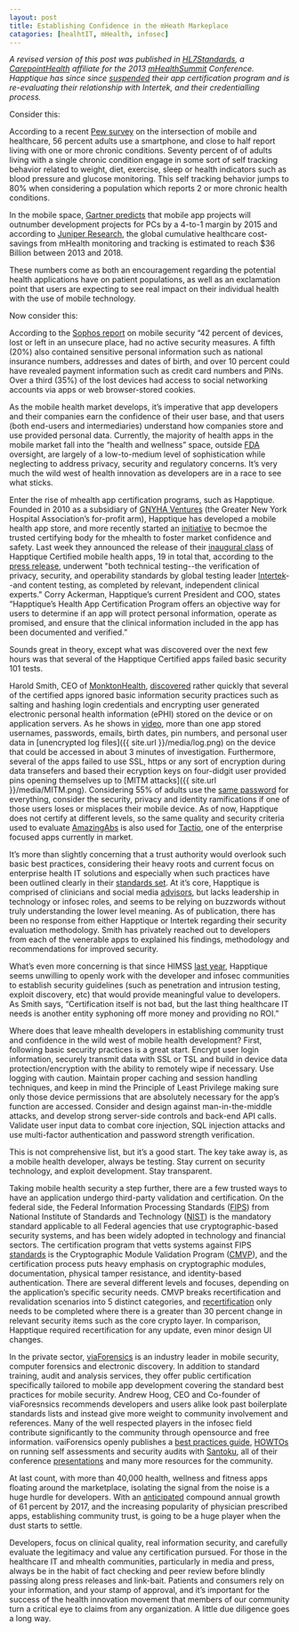 ```yaml
---
layout: post
title: Establishing Confidence in the mHeath Markeplace
catagories: [healhtIT, mHealth, infosec]
---
```

*A revised version of this post was published in [HL7Standards][HL7S], a [CarepointHealth][CarepointHealth] affiliate for the 2013 [mHealthSummit][mhs] Conference. Happtique has since since [suspended][suspended] their app certification program and is re-evaluating their relationship with Intertek, and their credentialling process.*      


Consider this:    

According to a recent [Pew survey][1] on the intersection of mobile and healthcare, 56 percent adults use a smartphone, and close to half report living with one or more chronic conditions.  Seventy percent of of adults living with a single chronic condition engage in some sort of self tracking behavior related to weight, diet, exercise, sleep or health indicators such as blood pressure and glucose monitoring.  This self tracking behavior jumps to 80% when considering a population which reports 2 or more chronic health conditions.

In the mobile space, [Gartner predicts][2] that mobile app projects will outnumber development projects for PCs by a 4-to-1 margin by 2015  and according to [Juniper Research][3], the global cumulative healthcare cost-savings from mHealth monitoring and tracking is estimated to reach $36 Billion between 2013 and 2018.

These numbers come as both an encouragement regarding the potential health applications have on patient populations, as well as an exclamation point that users are expecting to see real impact on their individual health with the use of mobile technology.

Now consider this:    

According to the [Sophos report][4] on mobile security “42 percent of devices, lost or left in an unsecure place, had no active security measures. A fifth (20%) also contained sensitive personal information such as national insurance numbers, addresses and dates of birth, and over 10 percent could have revealed payment information such as credit card numbers and PINs. Over a third (35%) of the lost devices had access to social networking accounts via apps or web browser-stored cookies.

As the mobile health market develops, it’s imperative that app developers and their companies earn the confidence of their user base, and that users (both end-users and intermediaries)  understand how companies store and use provided personal data.  Currently, the majority of health apps in the mobile market fall into the “health and wellness” space, outside [FDA][5] oversight, are largely of a low-to-medium level of sophistication while neglecting to address privacy, security and regulatory concerns. It’s very much the wild west of health innovation as developers are in a race to see what sticks.

Enter the rise of mhealth app certification programs, such as Happtique.  Founded in 2010 as a subsidiary of [GNYHA Ventures][6] (the Greater New York Hospital Association’s for-profit arm), Happtique has developed a mobile health app store, and more recently started an [initiative][7] to becmoe the trusted certifying body for the mhealth to foster market confidence and safety. Last week they announced the release of their [inaugural class][8] of Happtique Certified mobile health apps, 19 in total that, according to the [press release][9], underwent "both technical testing--the verification of privacy, security, and operability standards by global testing leader [Intertek][10]--and content testing, as completed by relevant, independent clinical experts."  Corry Ackerman, Happtique’s current President and COO, states “Happtique’s Health App Certification Program offers an objective way for users to determine if an app will protect personal information, operate as promised, and ensure that the clinical information included in the app has been documented and verified.”

Sounds great in theory, except what was discovered over the next few hours was that several of the Happtique Certified apps failed basic security 101 tests.

Harold Smith, CEO of [MonktonHealth][11], [discovered][31] rather quickly that several of the certified apps ignored basic information security practices such as salting and hashing login credentials and encrypting user generated electronic personal health information (ePHI) stored on the device or on application servers.  As he shows in [video][13], more than one app stored usernames, passwords, emails, birth dates, pin numbers, and personal user data in [unencrypted log files]({{ site.url }}/media/log.png) on the device that could be accessed in about 3 minutes of investigation.  Furthermore, several of the apps failed to use SSL, https or any sort of encryption during data transefers and based their ecryption keys on four-didgit user provided pins opening themselves up to [MITM attacks]({{ site.url }}/media/MITM.png). Considering 55% of adults use the [same password][14] for everything, consider the security, privacy and identity ramifications  if one of those users loses or misplaces their mobile device.  As of now, Happtique does not certify at different levels, so the same quality and security criteria used to evaluate [AmazingAbs][15] is also used for [Tactio][16], one of the enterprise focused apps currently in market.

It’s more than slightly concerning that a trust authority would overlook such basic best practices, considering their heavy roots and current focus on enterprise health IT solutions and especially when such practices have been outlined clearly in their [standards set][17].  At it’s core, Happtique is comprised of clinicians and social media [advisors][18], but lacks leadership in technology or infosec roles, and seems to be relying on buzzwords without truly understanding the lower level meaning. As of publication, there has been no response from either Happtique or Intertek regarding their security evaluation methodology. Smith has privately reached out to developers from each of the venerable apps to explained his findings, methodology and recommendations for improved security.

What’s even more concerning is that since HIMSS [last year][19], Happtique seems unwilling to openly work with the developer and infosec communities to establish security guidelines (such as penetration and intrusion testing, exploit discovery, etc) that would provide meaningful value to developers.  As Smith says, “Certification itself is not bad, but the last thing healthcare IT needs is another entity syphoning off more money and providing no ROI.”
  
Where does that leave mhealth developers in establishing community trust and confidence in the wild west of mobile health development?  First, following basic security practices is a great start. Encrypt user login information, securely transmit data with SSL or TSL and build in device data protection/encryption with the ability to remotely wipe if necessary.  Use logging with caution. Maintain proper caching and session handling techniques, and keep in mind the Principle of Least Privilege making sure only those device permissions that are absolutely necessary for the app’s function are accessed.  Consider and design against man-in-the-middle attacks, and  develop strong server-side controls and back-end API calls. Validate user input data to combat core injection, SQL injection attacks and use multi-factor authentication and password strength verification.

This is not comprehensive list, but it’s a good start.  The key take away is, as a mobile health developer, always be testing.  Stay current on security technology, and exploit development.  Stay transparent.

Taking mobile health security a step further, there are a few trusted ways to have an application undergo third-party validation and certification.  On the federal side, the Federal Information Processing Standards ([FIPS][20]) from National Institute of Standards and Technology ([NIST][21]) is the mandatory standard applicable to all Federal agencies that use cryptographic-based security systems, and has been widely adopted in technology and financial sectors.  The certification program that vetts systems against FIPS [standards][22] is the Cryptographic Module Validation Program ([CMVP][23]), and the certification process puts heavy emphasis on cryptographic modules, documentation, physical tamper resistance, and  identity-based authentication.  There are several different levels and focuses, depending on the application’s specific security needs.  CMVP breaks recertification and revalidation scenarios into 5 distinct categories, and [recertification][24] only needs to be completed where there is a greater than 30 percent change in relevant security items such as the core crypto layer.  In comparison, Happtique required recertification for any update, even minor design UI changes.

In the private sector, [viaForensics][25] is an industry leader in mobile security, computer forensics and electronic discovery.  In addition to standard training, audit and analysis services, they offer public certification specifically tailored to mobile app development covering the standard best practices for mobile security.  Andrew Hoog, CEO and Co-founder of viaForesnsics recommends developers and users alike look past boilerplate standards lists and instead give more weight to community involvement and references.  Many of the well respected players in the infosec field contribute significantly to the community through opensource and free information.  vaiForensics openly publishes a [best practices guide][26], [HOWTOs][27] on running self assessments and security audits with [Santoku][28], all of their conference [presentations][29] and many more resources for the community.

At last count, with more than 40,000 health, wellness and fitness apps floating around the marketplace, isolating the signal from the noise is a huge hurdle for developers. With an [anticipated][30] compound annual growth of 61 percent by 2017, and the increasing popularity of physician prescribed apps, establishing community trust,  is going to be a huge player when the dust starts to settle.

Developers, focus on clinical quality, real information security, and carefully evaluate the legitimacy and value any certification pursued.  For those in the healthcare IT and mhealth communities, particularly in media and press, always be in the habit of fact checking and peer review before blindly passing along press releases and link-bait.  Patients and consumers rely on your information, and your stamp of approval, and it’s important for the success of the health innovation movement that members of our community turn a critical eye to claims from any organization. A little due diligence goes a long way.




[HL7S]: http://www.hl7standards.com/blog/2013/12/16/establishing-trust-in-the-mhealth-marketplace/
[CarepointHealth]: http://www.corepointhealth.com/
[mhs]: http://www.mhealthsummit.org/
[suspended]: http://www.happtique.com/app-certification/registry-statement/


[1]: http://www.pewinternet.org/Reports/2013/The-Diagnosis-Difference
[2]: http://www.gartner.com/newsroom/id/1862714
[3]: http://www.juniperresearch.com/shop/viewwhitepaper.php?whitepaper=219
[4]: http://www.sophos.com/en-us/press-office/press-releases/2012/10/absence-of-mobile-security-puts-thousands-at-risk.aspx 
[5]: http://www.fda.gov/medicaldevices/productsandmedicalprocedures/connectedhealth/mobilemedicalapplications/default.htm
[6]: http://www.gnyha.org/2877/Default.aspx
[7]: http://info.happtique.com/mobile-health-certification-standards
[8]: http://www.happtique.com/app-certification/registry/ 
[9]: http://www.prnewswire.com/news-releases/happtique-announces-inaugural-class-of-certified-health-apps-234063701.html
[10]: https://www.intertekwireless.com/Happtique/gui/default.asp
[11]: https://monktonhealth.com/
[31]: http://whats.harold.in/2013/12/certification-for-lack-of-certification.html
[13]: https://www.youtube.com/watch?v=Rch8tJbUeTY
[14]: http://media.ofcom.org.uk/2013/04/23/uk-adults-taking-online-password-security-risks/
[15]: http://power20method.com/apps/
[16]: http://www.tactiosoft.com/
[17]: http://www.happtique.com/docs/HACP_Certification_Standards.pdf
[18]: http://www.happtique.com/2012/01/11/happtique-forms-a-blue-ribbon-panel-to-oversee-development-of-a-mobile-healthcare-app-certification-program/
[19]: http://whats.harold.in/2013/03/what-is-happtiques-value-proposition.html
[20]: http://csrc.nist.gov/groups/STM/cmvp/index.html
[21]: http://csrc.nist.gov/
[22]: http://en.wikipedia.org/wiki/FIPS_140-2
[23]: http://csrc.nist.gov/groups/STM/cmvp/
[24]: http://www.infotransec.com/sites/infotransec.com/files/Cryptographic%20Module%20Validation%20Program%20(CMVP).pdf
[25]: https://viaforensics.com/home/
[26]: https://viaforensics.com/resources/reports/best-practices-ios-android-secure-mobile-development/
[27]: https://santoku-linux.com/howtos
[28]: https://santoku-linux.com/
[29]: https://viaforensics.com/resources/presentations/
[30]: http://www.research2guidance.com/us-1.3-billion-the-market-for-mhealth-applications-in-2012/

[31]: http://www.laurencstill.com/media/happtique.png










 


